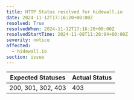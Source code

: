 ```yaml
---
title: HTTP Status resolved for hidewall.io
date: 2024-11-12T17:16:20+00:00Z
resolved: True
resolvedWhen: 2024-11-12T17:16:20+00:00Z
resolvedStartTime: 2024-11-08T11:28:04+00:00Z
severity: notice
affected:
  - hidewall.io
section: issue
---
```


| Expected Statuses | Actual Status  |
|-------------------|----------------|
| 200, 301, 302, 403 | 403 |
